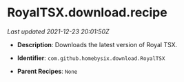 # RoyalTSX.download.recipe

_Last updated 2021-12-23 20:01:50Z_

- **Description**: Downloads the latest version of Royal TSX.

- **Identifier**: `com.github.homebysix.download.RoyalTSX`

- **Parent Recipes**: `None`
